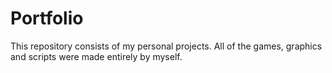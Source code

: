 # Portfolio
This repository consists of my personal projects. All of the games, graphics and scripts were made entirely by myself.
